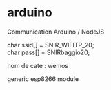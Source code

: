 # arduino
Communication Arduino / NodeJS


char ssid[] = SNIR_WIFITP_20;        
char pass[] = SNIRbaggio20;

nom de cate : wemos

generic esp8266 module
